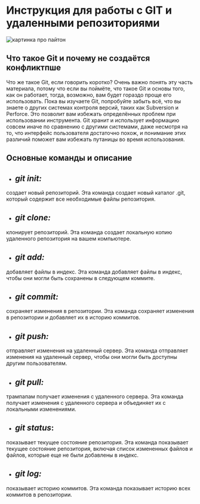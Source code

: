 # **Инструкция для работы с GIT и удаленными репозиториями**

![картинка про пайтон](pypict.jpeg)

## **Что такое Git и почему не создаётся конфликтпше**
  Что же такое Git, если говорить коротко? Очень важно понять эту часть материала, потому что если вы поймёте, что такое Git и основы того, как он работает, тогда, возможно, вам будет гораздо проще его использовать. Пока вы изучаете Git, попробуйте забыть всё, что вы знаете о других системах контроля версий, таких как Subversion и Perforce. Это позволит вам избежать определённых проблем при использовании инструмента. Git хранит и использует информацию совсем иначе по сравнению с другими системами, даже несмотря на то, что интерфейс пользователя достаточно похож, и понимание этих различий поможет вам избежать путаницы во время использования. 

## Основные команды и описание

* ## *git init:*
создает новый репозиторий. Эта команда создает новый каталог .git, который содержит все необходимые файлы репозитория.
* ## *git clone:*
клонирует репозиторий. Эта команда создает локальную копию удаленного репозитория на вашем компьютере.
* ## *git add:* 
добавляет файлы в индекс. Эта команда добавляет файлы в индекс, чтобы они могли быть сохранены в следующем коммите.
* ## *git commit:* 
сохраняет изменения в репозитории. Эта команда сохраняет изменения в репозитории и добавляет их в историю коммитов.
* ## *git push:* 
отправляет изменения на удаленный сервер. Эта команда отправляет изменения на удаленный сервер, чтобы они могли быть доступны другим пользователям.
* ## *git pull:* 
трампапам получает изменения с удаленного сервера. Эта команда получает изменения с удаленного сервера и объединяет их с локальными изменениями. 
* ## *git status*:
 показывает текущее состояние репозитория. Эта команда показывает текущее состояние репозитория, включая список измененных файлов и файлов, которые еще не были добавлены в индекс.
* ## *git log:*
показывает историю коммитов. Эта команда показывает историю всех коммитов в репозитории.



